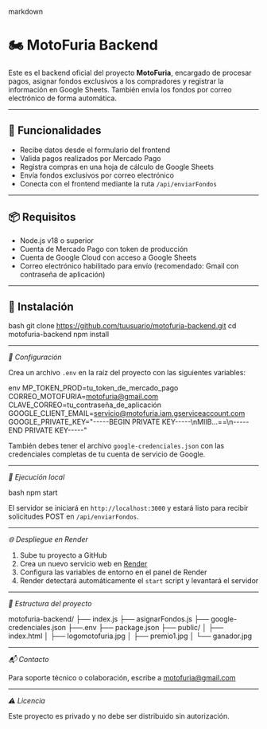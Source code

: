 markdown
# 🏍️ MotoFuria Backend

Este es el backend oficial del proyecto **MotoFuria**, encargado de procesar pagos, asignar fondos exclusivos a los compradores y registrar la información en Google Sheets. También envía los fondos por correo electrónico de forma automática.

---

## 🚀 Funcionalidades

- Recibe datos desde el formulario del frontend
- Valida pagos realizados por Mercado Pago
- Registra compras en una hoja de cálculo de Google Sheets
- Envía fondos exclusivos por correo electrónico
- Conecta con el frontend mediante la ruta `/api/enviarFondos`

---

## 📦 Requisitos

- Node.js v18 o superior
- Cuenta de Mercado Pago con token de producción
- Cuenta de Google Cloud con acceso a Google Sheets
- Correo electrónico habilitado para envío (recomendado: Gmail con contraseña de aplicación)

---

## 🔧 Instalación

bash
git clone https://github.com/tuusuario/motofuria-backend.git
cd motofuria-backend
npm install


---

*🔐 Configuración*

Crea un archivo `.env` en la raíz del proyecto con las siguientes variables:

env
MP_TOKEN_PROD=tu_token_de_mercado_pago
CORREO_MOTOFURIA=motofuria@gmail.com
CLAVE_CORREO=tu_contraseña_de_aplicación
GOOGLE_CLIENT_EMAIL=servicio@motofuria.iam.gserviceaccount.com
GOOGLE_PRIVATE_KEY="-----BEGIN PRIVATE KEY-----\nMIIB...==\n-----END PRIVATE KEY-----"


También debes tener el archivo `google-credenciales.json` con las credenciales completas de tu cuenta de servicio de Google.

---

*🧪 Ejecución local*

bash
npm start


El servidor se iniciará en `http://localhost:3000` y estará listo para recibir solicitudes POST en `/api/enviarFondos`.

---

*🌐 Despliegue en Render*

1. Sube tu proyecto a GitHub
2. Crea un nuevo servicio web en [Render](https://render.com)
3. Configura las variables de entorno en el panel de Render
4. Render detectará automáticamente el `start` script y levantará el servidor

---

*📁 Estructura del proyecto*


motofuria-backend/
├── index.js
├── asignarFondos.js
├── google-credenciales.json
├──.env
├── package.json
├── public/
│   ├── index.html
│   ├── logomotofuria.jpg
│   ├── premio1.jpg
│   └── ganador.jpg


---

*📬 Contacto*

Para soporte técnico o colaboración, escribe a [motofuria@gmail.com]()

---

*⚠️ Licencia*

Este proyecto es privado y no debe ser distribuido sin autorización.